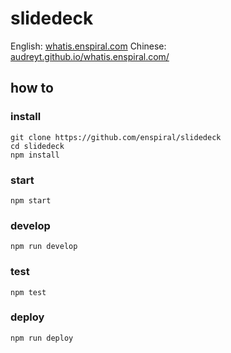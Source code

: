 # slidedeck

English: [whatis.enspiral.com](http://whatis.enspiral.com)
Chinese: [audreyt.github.io/whatis.enspiral.com/](https://audreyt.github.io/whatis.enspiral.com/)

## how to

### install

```
git clone https://github.com/enspiral/slidedeck
cd slidedeck
npm install
```

### start

```
npm start
```

### develop

```
npm run develop
```

### test

```
npm test
```

### deploy

```
npm run deploy
```
